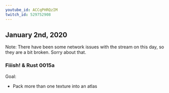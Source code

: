 ```yaml
---
youtube_id: ACCqPHRQzIM
twitch_id: 529752908
---
```


## January 2nd, 2020
Note: There have been some network issues with the stream on this day,
so they are a bit broken. Sorry about that.

### Fiiish! & Rust 0015a
Goal:
- Pack more than one texture into an atlas


